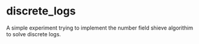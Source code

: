 # discrete_logs

A simple experiment trying to implement the number field shieve algorithim to solve discrete logs.
